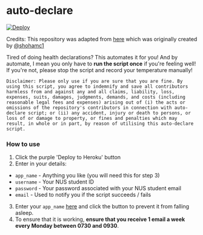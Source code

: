 # auto-declare

[![Deploy](https://www.herokucdn.com/deploy/button.svg)](https://heroku.com/deploy?template=https://github.com/seancze/auto-declare)

Credits: This repository was adapted from [here](https://github.com/shohamc1/auto-temp) which was originally created by [@shohamc1](https://github.com/shohamc1)

Tired of doing health declarations? This automates it for you!
And by automate, I mean you only have to **run the script once** if you're feeling well!
If you're not, please stop the script and record your temperature manually!

`Disclaimer: Please only use if you are sure that you are fine. By using this script, you agree to indemnify and save all contributors harmless from and against any and all claims, liability, loss, expenses, suits, damages, judgments, demands, and costs (including reasonable legal fees and expenses) arising out of (i) the acts or omissions of the repository's contributors in connection with auto-declare script; or (ii) any accident, injury or death to persons, or loss of or damage to property, or fines and penalties which may result, in whole or in part, by reason of utilising this auto-declare script.`

### How to use

1. Click the purple 'Deploy to Heroku' button
2. Enter in your details:

- `app_name` - Anything you like (you will need this for step 3)
- `username` - Your NUS student ID
- `password` - Your password associated with your NUS student email
- `email` - Used to notify you if the script succeeds / fails

3. Enter your `app_name` [here](https://kaffeine.herokuapp.com/) and click the button to prevent it from falling asleep.
4. To ensure that it is working, **ensure that you receive 1 email a week every Monday between 0730 and 0930**.
